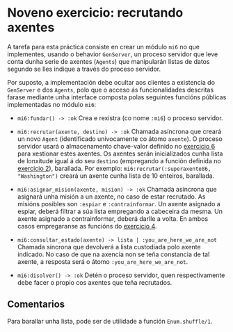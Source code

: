# Noveno exercicio: recrutando axentes

A tarefa para esta práctica consiste en crear un módulo `mi6` no que
implementes, usando o behavior `GenServer`, un proceso servidor que
leve conta dunha serie de axentes (`Agents`) que manipularán listas de
datos segundo se lles indique a través do proceso servidor.

Por suposto, a implementación debe ocultar aos clientes a existencia
do `GenServer` e dos `Agents`, polo que o acceso ás funcionalidades
descritas farase mediante unha interface composta polas seguintes
funcións públicas implementadas no módulo `mi6`:

+ `mi6:fundar() -> :ok` Crea e rexistra (co nome `:mi6`) o proceso
  servidor.

+ `mi6:recrutar(axente, destino) -> :ok` Chamada asíncrona que creará
  un novo `Agent` (identificado univocamente co átomo `axente`). O
  proceso servidor usará o almacenamento chave-valor definido no
  [exercicio
  6](https://bitbucket.org/lauramcastro/practicas-elixir/src/master/exercicios/e6_almacenamento_chave_valor/)
  para xestionar estes axentes. Os axentes serán inicializados cunha
  lista de lonxitude igual á do seu `destino` (empregando a función
  definida no [exercicio
  2](https://bitbucket.org/lauramcastro/practicas-elixir/src/master/exercicios/e2_creacion_de_listas/)),
  barallada.  Por exemplo: `mi6:recrutar(:superaxente86,
  "Washington")` creará un axente cunha lista de 10 enteiros,
  barallada.

+ `mi6:asignar_mision(axente, mision) -> :ok` Chamada asíncrona que asignará unha
  misión a un axente, no caso de estar recrutado. As misións
  posibles son `:espiar` e `:contrainformar`. Un axente asignado a
  espiar, deberá filtrar a súa lista empregando a cabeceira da
  mesma. Un axente asignado a contrainformar, deberá darlle a
  volta. En ambos casos empregaranse as funcións do [exercicio
  4](https://bitbucket.org/lauramcastro/practicas-elixir/src/master/exercicios/e4_manipulacion_de_listas/).

+ `mi6:consultar_estado(axente) -> lista | :you_are_here_we_are_not`
  Chamada síncrona que devolverá a lista custodiada polo axente
  indicado. No caso de que na axencia non se teña constancia de tal
  axente, a resposta será o átomo `:you_are_here_we_are_not`.

+ `mi6:disolver() -> :ok` Detén o proceso servidor, quen
  respectivamente debe facer o propio cos axentes que teña recrutados.

## Comentarios

Para barallar unha lista, pode ser de utilidade a función `Enum.shuffle/1`.